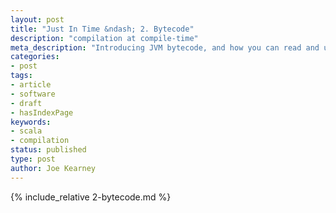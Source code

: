 ```yaml
---
layout: post
title: "Just In Time &ndash; 2. Bytecode"
description: "compilation at compile-time"
meta_description: "Introducing JVM bytecode, and how you can read and understand it"
categories:
- post
tags:
- article
- software
- draft
- hasIndexPage
keywords:
- scala
- compilation
status: published
type: post
author: Joe Kearney
---
```


{% include_relative 2-bytecode.md %}
